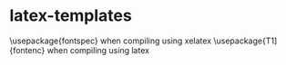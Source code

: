 # latex-templates

\usepackage{fontspec} when compiling using xelatex
\usepackage{T1]{fontenc} when compiling using latex
